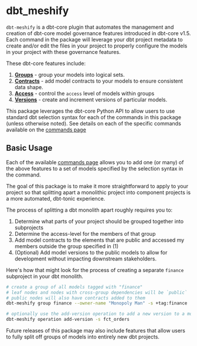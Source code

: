 # dbt_meshify

`dbt-meshify` is a dbt-core plugin that automates the management and creation of dbt-core model governance features introduced in dbt-core v1.5. Each command in the package will leverage your dbt project metadata to create and/or edit the files in your project to properly configure the models in your project with these governance features.

These dbt-core features include:

1. __[Groups](https://docs.getdbt.com/docs/build/groups)__ - group your models into logical sets.
2. __[Contracts](https://docs.getdbt.com/docs/collaborate/govern/model-contracts)__ - add model contracts to your models to ensure consistent data shape.
3. __[Access](https://docs.getdbt.com/docs/collaborate/govern/model-access)__ - control the `access` level of models within groups
4. __[Versions](https://docs.getdbt.com/docs/collaborate/govern/model-versions)__ - create and increment versions of particular models.

This package leverages the dbt-core Python API to allow users to use standard dbt selection syntax for each of the commands in this package (unless otherwise noted). See details on each of the specific commands available on the [commands page](commands.md)

## Basic Usage

Each of the available [commands page](commands.md) allows you to add one (or many) of the above features to a set of models specified by the selection syntax in the command.

The goal of this package is to make it more straightforward to apply to your project so that splitting apart a monolithic project into component projects is a more automated, dbt-tonic experience.

The process of splitting a dbt monolith apart roughly requires you to:

1. Determine what parts of your project should be grouped together into subprojects
2. Determine the access-level for the members of that group
3. Add model contracts to the elements that are public and accessed my members outside the group specified in (1)
4. (Optional) Add model versions to the public models to allow for development without impacting downstream stakeholders.

Here's how that might look for the process of creating a separate `finance` subproject in your dbt monolith.

```bash
# create a group of all models tagged with "finance"
# leaf nodes and nodes with cross-group dependencies will be `public`
# public nodes will also have contracts added to them
dbt-meshify group finance --owner-name "Monopoly Man" -s +tag:finance

# optionally use the add-version operation to add a new version to a model
dbt-meshify operation add-version -s fct_orders
```

Future releases of this package may also include features that allow users to fully split off groups of models into entirely new dbt projects.